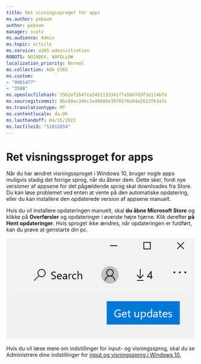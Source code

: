 ```yaml
---
title: Ret visningssproget for apps
ms.author: pebaum
author: pebaum
manager: scotv
ms.audience: Admin
ms.topic: article
ms.service: o365-administration
ROBOTS: NOINDEX, NOFOLLOW
localization_priority: Normal
ms.collection: Adm_O365
ms.custom:
- "9001477"
- "3508"
ms.openlocfilehash: 55b2ef2b47ce2451133341f7a58d7d3f3e114bfe
ms.sourcegitcommit: 8bc60ec34bc1e40685e3976576e04a2623f63a7c
ms.translationtype: MT
ms.contentlocale: da-DK
ms.lasthandoff: 04/15/2021
ms.locfileid: "51812854"
---
```

# <a name="fix-the-display-language-of-apps"></a>Ret visningssproget for apps

Når du har ændret visningssproget i Windows 10, bruger nogle apps muligvis stadig det forrige sprog, når du åbner dem. Dette sker, fordi nye versioner af appsene for det pågældende sprog skal downloades fra Store. Du kan løse problemet ved enten at vente på den automatiske opdatering, eller du kan installere den opdaterede version af appsene manuelt.

Hvis du vil installere opdateringen manuelt, skal **du åbne Microsoft Store** og klikke på **Overførsler** og opdateringer i øverste højre hjørne. Klik derefter **på Hent opdateringer**. Hvis sproget ikke ændres, når opdateringen er fuldført, kan du prøve at genstarte din pc.

![Hent opdateringer.](media/get-updates.png)

Hvis du vil læse mere om indstillinger for input- og visningssprog, skal du se Administrere dine indstillinger for [input og visningssprog i Windows 10.](https://support.microsoft.com/help/4027670/windows-10-add-and-switch-input-and-display-language-preferences)
